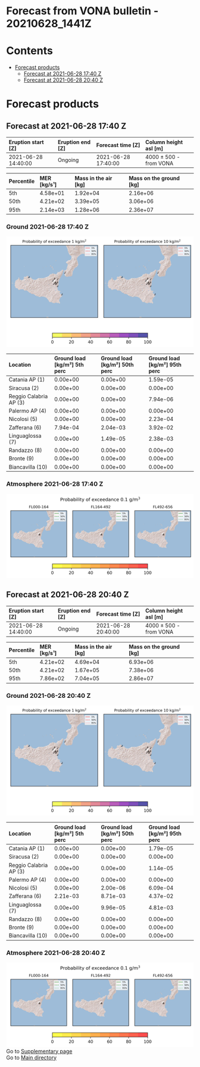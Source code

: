 
Forecast from VONA bulletin - 20210628_1441Z
============================================

Contents
========

* [Forecast products](#forecast-products)
	* [Forecast at 2021-06-28 17:40 Z](#forecast-at-2021-06-28-1740-z)
	* [Forecast at 2021-06-28 20:40 Z](#forecast-at-2021-06-28-2040-z)

# Forecast products

## Forecast at 2021-06-28 17:40 Z
  

|Eruption start [Z]|Eruption end [Z]|Forecast time [Z]|Column height asl [m]|
| :--- | :--- | :--- | :--- |
|2021-06-28 14:40:00|Ongoing|2021-06-28 17:40:00|4000 ± 500 - from VONA|
  
  

|Percentile|MER [kg/s¹]|Mass in the air [kg]|Mass on the ground [kg]|
| :--- | :--- | :--- | :--- |
|5th|4.58e+01|1.92e+04|2.16e+06|
|50th|4.21e+02|3.39e+05|3.06e+06|
|95th|2.14e+03|1.28e+06|2.36e+07|
  

### Ground 2021-06-28 17:40 Z
  
![](./figures/probability_grd_2021_06_28_1740_scenario_1.png)  
  
  
  
  
  
  
  
  
  

|Location|Ground load [kg/m²] 5th perc|Ground load [kg/m²] 50th perc|Ground load [kg/m²] 95th perc|
| :--- | :--- | :--- | :--- |
|Catania AP (1)|0.00e+00|0.00e+00|1.59e-05|
|Siracusa (2)|0.00e+00|0.00e+00|0.00e+00|
|Reggio Calabria AP (3)|0.00e+00|0.00e+00|7.94e-06|
|Palermo AP (4)|0.00e+00|0.00e+00|0.00e+00|
|Nicolosi (5)|0.00e+00|0.00e+00|2.23e-04|
|Zafferana (6)|7.94e-04|2.04e-03|3.92e-02|
|Linguaglossa (7)|0.00e+00|1.49e-05|2.38e-03|
|Randazzo (8)|0.00e+00|0.00e+00|0.00e+00|
|Bronte (9)|0.00e+00|0.00e+00|0.00e+00|
|Biancavilla (10)|0.00e+00|0.00e+00|0.00e+00|
  

### Atmosphere 2021-06-28 17:40 Z
  
![](./figures/probability_air_2021_06_28_1740_scenario_1_conclev_1.png)
## Forecast at 2021-06-28 20:40 Z
  

|Eruption start [Z]|Eruption end [Z]|Forecast time [Z]|Column height asl [m]|
| :--- | :--- | :--- | :--- |
|2021-06-28 14:40:00|Ongoing|2021-06-28 20:40:00|4000 ± 500 - from VONA|
  
  

|Percentile|MER [kg/s¹]|Mass in the air [kg]|Mass on the ground [kg]|
| :--- | :--- | :--- | :--- |
|5th|4.21e+02|4.69e+04|6.93e+06|
|50th|4.21e+02|1.67e+05|7.38e+06|
|95th|7.86e+02|7.04e+05|2.86e+07|
  

### Ground 2021-06-28 20:40 Z
  
![](./figures/probability_grd_2021_06_28_2040_scenario_1.png)  
  
  
  
  
  
  
  
  
  

|Location|Ground load [kg/m²] 5th perc|Ground load [kg/m²] 50th perc|Ground load [kg/m²] 95th perc|
| :--- | :--- | :--- | :--- |
|Catania AP (1)|0.00e+00|0.00e+00|1.79e-05|
|Siracusa (2)|0.00e+00|0.00e+00|0.00e+00|
|Reggio Calabria AP (3)|0.00e+00|0.00e+00|1.14e-05|
|Palermo AP (4)|0.00e+00|0.00e+00|0.00e+00|
|Nicolosi (5)|0.00e+00|2.00e-06|6.09e-04|
|Zafferana (6)|2.21e-03|8.71e-03|4.37e-02|
|Linguaglossa (7)|0.00e+00|9.96e-05|4.81e-03|
|Randazzo (8)|0.00e+00|0.00e+00|0.00e+00|
|Bronte (9)|0.00e+00|0.00e+00|0.00e+00|
|Biancavilla (10)|0.00e+00|0.00e+00|0.00e+00|
  

### Atmosphere 2021-06-28 20:40 Z
  
![](./figures/probability_air_2021_06_28_2040_scenario_1_conclev_1.png)  
Go to [Supplementary page](Supplementary_page.md)  
Go to [Main directory](https://github.com/federicapardini/Real_time_ash_forecast)
